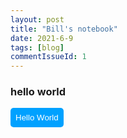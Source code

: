 ```yaml
---
layout: post
title: "Bill's notebook"
date: 2021-6-9
tags: [blog]
commentIssueId: 1
---
```


### hello world

<style>
  button {
    border: none;
    padding: 8px;
    border-radius: 5px;
    background: #00a1ff;
    color: #fff;
  }
</style>
<button onclick='alert("hello World")'>Hello World</button>
